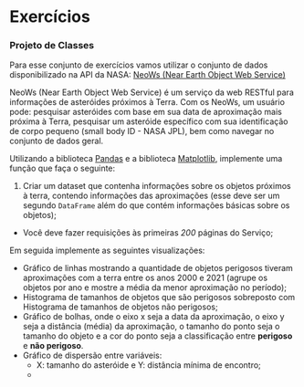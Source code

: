 # Exercícios


### Projeto de Classes 

Para esse conjunto de exercícios vamos utilizar o conjunto de dados
disponibilizado na API da NASA: [NeoWs (Near Earth Object Web Service)](https://api.nasa.gov/)

NeoWs (Near Earth Object Web Service) é um serviço da web RESTful para
informações de asteróides próximos à Terra. Com os NeoWs, um usuário pode:
pesquisar asteróides com base em sua data de aproximação mais próxima à Terra,
pesquisar um asteróide específico com sua identificação de corpo pequeno (small
body ID - NASA JPL), bem como navegar no conjunto de dados geral.


Utilizando a biblioteca [Pandas](https://pandas.pydata.org/) e a biblioteca
[Matplotlib](https://matplotlib.org/), implemente uma função que faça o
seguinte:

1. Criar um dataset que contenha informações sobre os objetos próximos à terra,
   contendo informações das aproximações (esse deve ser um segundo `DataFrame`
   além do que contém informações básicas sobre os objetos);
  * Você deve fazer requisições às primeiras *200* páginas do Serviço;

Em seguida implemente as seguintes visualizações:

* Gráfico de linhas mostrando a quantidade de objetos perigosos tiveram
  aproximações com a terra entre os anos 2000 e 2021 (agrupe os objetos por ano
  e mostre a média da menor aproximação no período);
* Histograma de tamanhos de objetos que são perigosos sobreposto com Histograma
  de tamanhos de objetos não perigosos;
* Gráfico de bolhas, onde o eixo x seja a data da aproximação, o eixo y seja a
  distância (média) da aproximação, o tamanho do ponto seja o tamanho do objeto
  e a cor do ponto seja a classificação entre **perigoso** e **não perigoso**.
* Gráfico de dispersão entre variáveis:
  * X: tamanho do asteróide e Y: distância mínima de encontro;
  * 
